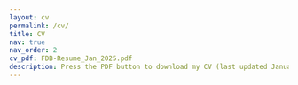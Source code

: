 ```yaml
---
layout: cv
permalink: /cv/
title: CV
nav: true
nav_order: 2
cv_pdf: FDB-Resume_Jan_2025.pdf
description: Press the PDF button to download my CV (last updated January 2025)
---
```

